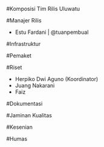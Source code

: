 #Komposisi Tim Rilis Uluwatu

#Manajer Rilis

- Estu Fardani | @tuanpembual

#Infrastruktur

#Pemaket

#Riset

- Herpiko Dwi Aguno (Koordinator)
- Juang Nakarani
- Faiz

#Dokumentasi

#Jaminan Kualitas

#Kesenian

#Humas
